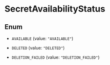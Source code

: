 

# SecretAvailabilityStatus

## Enum


* `AVAILABLE` (value: `"AVAILABLE"`)

* `DELETED` (value: `"DELETED"`)

* `DELETION_FAILED` (value: `"DELETION_FAILED"`)



